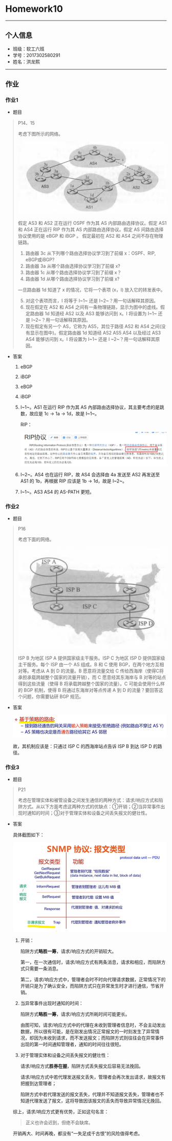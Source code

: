 # Homework10

---

## 个人信息

- 班级：软工六班
- 学号：2017302580291
- 姓名：洪龙熙

---

## 作业


### 作业1

- 题目

> P14、15
>
> 考虑下图所示的网络。
>
> ![](截图/1.png)
>
> 假定 AS3 和 AS2 正在运行 OSPF 作为其 AS 内部路由选择协议。假定 AS1 和 AS4 正在运行 RIP 作为其 AS 内部路由选择协议。假定 AS 间路由选择协议使用的是 eBGP 和 iBGP 。 假定最初在 AS2 和 AS4 之间不存在物理链路。 
>
> 1.  路由器 3c 从下列哪个路由选择协议学习到了前缀 x：OSPF、RIP, eBGP或iBGP? 
> 2.  路由器 3a 从哪个路由选择协议学习到了前缀 x? 
> 3.  路由器 1c 从哪个路由选择协议学习到了前缀 x？
> 4.  路由器 1d 从哪个路由选择协议学习到了前缀 x? 
>
>  —旦路由器 1d 知道了 x 的情况，它将一个表项 (x，I) 放入它的转发表中。
>
> 5.  对这个表项而言，I 将等于 I~1~ 还是 I~2~？用一句话解释其原因。
> 6.  现在假定在 AS2 和 AS4 之间有一条物理链路，显示为图中的虚线。假定路由器 1d 知道经 AS2 以及  AS3 能够访问到 x。I 将设置为 I~1~ 还是 I~2~？用一句话解释其原因。
> 7.  现在假定有另一个 AS，它称为 AS5，其位于路径 AS2 和 AS4 之间(没有显示在图中)。假定路由器 1d 知道经 AS2 AS5 AS4 以及经过 AS3 AS4 能够访问到 x。I 将设置为 I~1~ 还是 I ~2~？用一句话解释其原因。 

*   答案

    1.  eBGP

    2.  iBGP

    3.  eBGP

    4.  iBGP

    5.  I~1~。AS1 在运行 RIP 作为其 AS 內部路由选择协议，其主要考虑的是跳数，故应是 1c → 1a → 1d，故是 I~1~。

        RIP：

        ![](截图/3.png)

    6.  I~2~。AS4 也在运行 RIP，故 AS4 会选择由 4a 发送至 AS2 再发送至 AS1 的 1b，再根据 RIP 应该是 1b → 1d，故是 I~2~。

    7.  I~1~。AS3 AS4 的 AS-PATH 更短。

### 作业2

- 题目

> P16
>
> 考虑下面的网络。
>
> ![](截图/2.png)
>
> ISP B 为地区 ISP A 提供国家级主干服务。ISP C 为地区 ISP D 提供国家级主干服务。每个 ISP 由一个 AS 组成。B 和 C 使用 BGP，在两个地方互相对等。考虑从 A 到 D 的流量。B 愿意将流量交给 C 传给西海岸（使得C将承担承载跨越整个国家的流量开销），而 C 愿意经其东海岸与 B 对等的站点得到这些流量（使得 B 将承载跨越整个国家的流量）。C 可能会使用什么样的 BGP 机制，使得 B 将通过东海岸对等点传递 A 到 D 的流量？要回答这个问题，你需要钻研 BGP 规范。

*   答案

    ![](截图/4.png)

    故，其机制应该是：只通过 ISP C 的西海岸站点告诉 ISP B 到达 ISP D 的路径。

### 作业3

- 题目

> P21
>
> 考虑在管理实体和被管设备之间发生通信的两种方式：请求/响应方式和陷阱方式。从以下方面考虑这两种方式的优缺点：①开销；②当异常事件出现时通知的时间；③对于管理实体和设备之间丢失报文的健壮性。 

*   答案

    具体截图如下：

    ![](截图/5.png)

    1.  开销：

        陷阱方式**略胜一筹**，请求/响应方式的开销较大。

        第一，在一次通信时，请求/响应方式有两条消息，请求和相应，而陷阱方式只需要一条消息。

        第二，请求/响应方式中，管理者会时不时向代理请求数据，正常情况下的开销只是为了确认安全，而陷阱方式只在异常发生时才进行通信，节省开销。

    2.  当异常事件出现时通知的时间：

        陷阱方式**略胜一筹**，请求/响应方式所耗时间可能更长。

        由图可知，请求/响应方式中的代理在未收到管理者信息时，不会主动发出数据，所以很有可能，是在刚发出情况正常报文的一时刻发生了异常情况，却因为未收到请求，而不发送报文；而陷阱方式则往往会在异常事件出现的第一时间通知管理者，通知的时间往往很短。

    3.  对于管理实体和设备之间丢失报文的健壮性：

        请求/响应方式**胜券在握**，陷阱方式丢失报文后容易无法挽回。

        请求/响应方式中若代理发送报文丢失，管理者会再次发出请求，故报文有把握到达管理者；

        陷阱方式中若代理发送的报文丢失，代理并不知道报文丢失，管理者也不知道代理发送了报文，这将导致因该报文的丢失而导致异常情况无挽回。

    综上，请求/响应方式更有优势，正如这句名言：
    >   正义也许会迟到，但绝不会缺席。
    
    
    
    开销再大、时间再晚，都没有“一失足成千古恨”的风险值得考虑。

